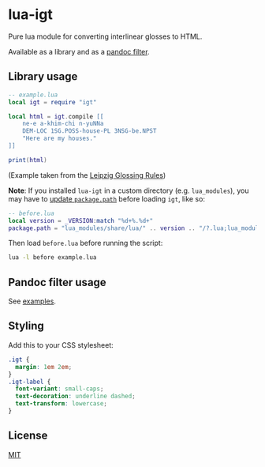 # lua-igt

Pure lua module for converting interlinear glosses to HTML.

Available as a library and as a [pandoc filter](https://github.com/palasimi/lua-igt/releases).

## Library usage

```lua
-- example.lua
local igt = require "igt"

local html = igt.compile [[
    ne-e a-khim-chi n-yuNNa
    DEM-LOC 1SG.POSS-house-PL 3NSG-be.NPST
    "Here are my houses."
]]

print(html)
```

(Example taken from the [Leipzig Glossing Rules](https://www.eva.mpg.de/lingua/resources/glossing-rules.php))

**Note**: If you installed `lua-igt` in a custom directory (e.g. `lua_modules`),
you may have to [update `package.path`](https://leafo.net/guides/customizing-the-luarocks-tree.html#the-install-locations/using-a-custom-directory/quick-guide/running-scripts-with-packages)
before loading `igt`, like so:

```lua
-- before.lua
local version = _VERSION:match "%d+%.%d+"
package.path = "lua_modules/share/lua/" .. version .. "/?.lua;lua_modules/share/lua/" .. version .. "/?/init.lua;" .. package.path
```

Then load `before.lua` before running the script:

```bash
lua -l before example.lua
```

## Pandoc filter usage

See [examples](./examples).

## Styling

Add this to your CSS stylesheet:

```css
.igt {
  margin: 1em 2em;
}
.igt-label {
  font-variant: small-caps;
  text-decoration: underline dashed;
  text-transform: lowercase;
}
```

## License

[MIT](./LICENSE)
